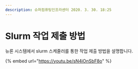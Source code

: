 ```yaml
---
description: 슈퍼컴퓨팅인프라센터 2020. 3. 30. 18:25
---
```


# Slurm 작업 제출 방법

뉴론 시스템에서 slurm 스케줄러를 통한 작업 제출 방법을 설명합니다.

{% embed url="https://youtu.be/sN4iOnSbF8o" %}
